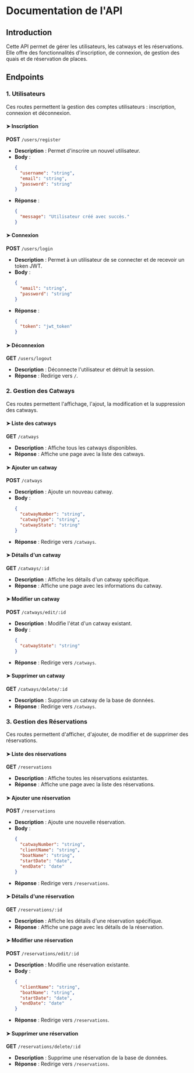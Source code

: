 # Documentation de l'API

## Introduction
Cette API permet de gérer les utilisateurs, les catways et les réservations. Elle offre des fonctionnalités d'inscription, de connexion, de gestion des quais et de réservation de places.

## Endpoints

### 1. Utilisateurs
Ces routes permettent la gestion des comptes utilisateurs : inscription, connexion et déconnexion.

#### ➤ Inscription
**POST** `/users/register`
- **Description** : Permet d'inscrire un nouvel utilisateur.
- **Body** :
  ```json
  {
    "username": "string",
    "email": "string",
    "password": "string"
  }
  ```
- **Réponse** :
  ```json
  {
    "message": "Utilisateur créé avec succès."
  }
  ```

#### ➤ Connexion
**POST** `/users/login`
- **Description** : Permet à un utilisateur de se connecter et de recevoir un token JWT.
- **Body** :
  ```json
  {
    "email": "string",
    "password": "string"
  }
  ```
- **Réponse** :
  ```json
  {
    "token": "jwt_token"
  }
  ```

#### ➤ Déconnexion
**GET** `/users/logout`
- **Description** : Déconnecte l'utilisateur et détruit la session.
- **Réponse** : Redirige vers `/`.

### 2. Gestion des Catways
Ces routes permettent l'affichage, l'ajout, la modification et la suppression des catways.

#### ➤ Liste des catways
**GET** `/catways`
- **Description** : Affiche tous les catways disponibles.
- **Réponse** : Affiche une page avec la liste des catways.

#### ➤ Ajouter un catway
**POST** `/catways`
- **Description** : Ajoute un nouveau catway.
- **Body** :
  ```json
  {
    "catwayNumber": "string",
    "catwayType": "string",
    "catwayState": "string"
  }
  ```
- **Réponse** : Redirige vers `/catways`.

#### ➤ Détails d'un catway
**GET** `/catways/:id`
- **Description** : Affiche les détails d'un catway spécifique.
- **Réponse** : Affiche une page avec les informations du catway.

#### ➤ Modifier un catway
**POST** `/catways/edit/:id`
- **Description** : Modifie l'état d'un catway existant.
- **Body** :
  ```json
  {
    "catwayState": "string"
  }
  ```
- **Réponse** : Redirige vers `/catways`.

#### ➤ Supprimer un catway
**GET** `/catways/delete/:id`
- **Description** : Supprime un catway de la base de données.
- **Réponse** : Redirige vers `/catways`.

### 3. Gestion des Réservations
Ces routes permettent d'afficher, d'ajouter, de modifier et de supprimer des réservations.

#### ➤ Liste des réservations
**GET** `/reservations`
- **Description** : Affiche toutes les réservations existantes.
- **Réponse** : Affiche une page avec la liste des réservations.

#### ➤ Ajouter une réservation
**POST** `/reservations`
- **Description** : Ajoute une nouvelle réservation.
- **Body** :
  ```json
  {
    "catwayNumber": "string",
    "clientName": "string",
    "boatName": "string",
    "startDate": "date",
    "endDate": "date"
  }
  ```
- **Réponse** : Redirige vers `/reservations`.

#### ➤ Détails d'une réservation
**GET** `/reservations/:id`
- **Description** : Affiche les détails d'une réservation spécifique.
- **Réponse** : Affiche une page avec les détails de la réservation.

#### ➤ Modifier une réservation
**POST** `/reservations/edit/:id`
- **Description** : Modifie une réservation existante.
- **Body** :
  ```json
  {
    "clientName": "string",
    "boatName": "string",
    "startDate": "date",
    "endDate": "date"
  }
  ```
- **Réponse** : Redirige vers `/reservations`.

#### ➤ Supprimer une réservation
**GET** `/reservations/delete/:id`
- **Description** : Supprime une réservation de la base de données.
- **Réponse** : Redirige vers `/reservations`.



